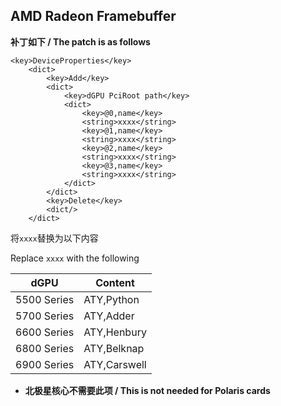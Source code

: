 ## AMD Radeon Framebuffer

**补丁如下 / The patch is as follows**

```
<key>DeviceProperties</key>
    <dict>
        <key>Add</key>
        <dict>
            <key>dGPU PciRoot path</key>
            <dict>
                <key>@0,name</key>
                <string>xxxx</string>
                <key>@1,name</key>
                <string>xxxx</string>
                <key>@2,name</key>
                <string>xxxx</string>
                <key>@3,name</key>
                <string>xxxx</string>
            </dict>
        </dict>
        <key>Delete</key>
        <dict/>
    </dict>
```

将`xxxx`替换为以下内容

Replace `xxxx` with the following

| dGPU        | Content      |
| ----------- | ------------ |
| 5500 Series | ATY,Python   |
| 5700 Series | ATY,Adder    |
| 6600 Series | ATY,Henbury  |
| 6800 Series | ATY,Belknap  |
| 6900 Series | ATY,Carswell |

* **北极星核心不需要此项 / This is not needed for Polaris cards**